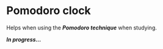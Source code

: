 # **Pomodoro clock**

Helps when using the **_Pomodoro technique_** when studying.

**_In progress..._**
